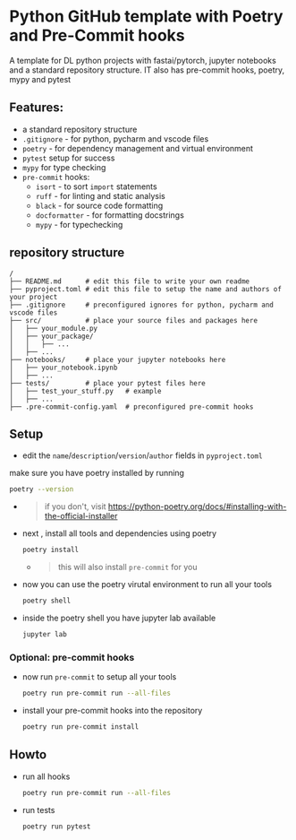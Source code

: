 # Python GitHub template with Poetry and Pre-Commit hooks

A template for DL python projects with fastai/pytorch, jupyter notebooks and a standard repository structure.
IT 
also has pre-commit hooks, poetry, mypy and pytest

## Features:
- a standard repository structure
- `.gitignore` - for python, pycharm and vscode files
- `poetry` - for dependency management and virtual environment
- `pytest` setup for success
- `mypy` for type checking
- `pre-commit` hooks:
    - `isort` - to sort `import` statements
    - `ruff` - for linting and static analysis
    - `black` - for source code formatting
    - `docformatter` - for formatting docstrings
    - `mypy` - for typechecking


  
## repository structure
```
/
├── README.md      # edit this file to write your own readme
├── pyproject.toml # edit this file to setup the name and authors of your project
├── .gitignore     # preconfigured ignores for python, pycharm and vscode files
├── src/           # place your source files and packages here
│   ├── your_module.py
│   ├── your_package/
│   │   ├── ... 
│   ├── ...
├── notebooks/     # place your jupyter notebooks here
│   ├── your_notebook.ipynb
│   ├── ...
├── tests/         # place your pytest files here
│   ├── test_your_stuff.py   # example
│   ├── ...
├── .pre-commit-config.yaml  # preconfigured pre-commit hooks
```

## Setup
- edit the `name`/`description`/`version`/`author` fields in `pyproject.toml`

make sure you have poetry installed by running
  ```bash
  poetry --version
  ```
  - > if you don't, visit https://python-poetry.org/docs/#installing-with-the-official-installer

- next , install all tools and dependencies using poetry
  ```bash
  poetry install
  ```
  - > this will also install `pre-commit` for you

- now you can use the poetry virutal environment to run all your tools
  ```bash
  poetry shell
  ```
  
- inside the poetry shell you have jupyter lab available
    ```bash
    jupyter lab
    ```
  
### Optional: pre-commit hooks
- now run `pre-commit` to setup all your tools
  ```bash
  poetry run pre-commit run --all-files
- install your pre-commit hooks into the repository
  ```bash
  poetry run pre-commit install

## Howto
- run all hooks
  ```bash
  poetry run pre-commit run --all-files
  ```
- run tests
  ```bash 
  poetry run pytest
  ```
